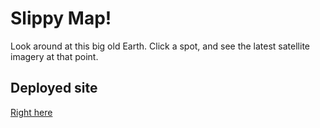 # Slippy Map!

Look around at this big old Earth. Click a spot, and see the latest satellite imagery at that point.

## Deployed site
[Right here](https://slippy-map.firebaseapp.com/)
